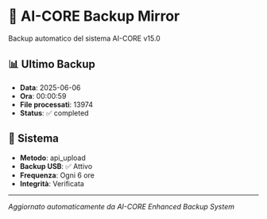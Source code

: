 # 🧬 AI-CORE Backup Mirror

Backup automatico del sistema AI-CORE v15.0

## 📊 Ultimo Backup
- **Data**: 2025-06-06
- **Ora**: 00:00:59
- **File processati**: 13974
- **Status**: ✅ completed

## 🎯 Sistema
- **Metodo**: api_upload
- **Backup USB**: ✅ Attivo
- **Frequenza**: Ogni 6 ore
- **Integrità**: Verificata

---
*Aggiornato automaticamente da AI-CORE Enhanced Backup System*
